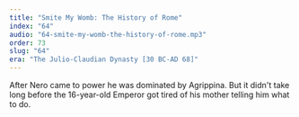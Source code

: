 ```yaml
---
title: "Smite My Womb: The History of Rome"
index: "64"
audio: "64-smite-my-womb-the-history-of-rome.mp3"
order: 73
slug: "64"
era: "The Julio-Claudian Dynasty [30 BC-AD 68]"
---
```


After Nero came to power he was dominated by Agrippina. But it didn't take long before the 16-year-old Emperor got tired of his mother telling him what to do.



